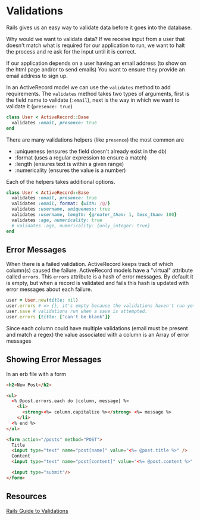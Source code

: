 # Validations

Rails gives us an easy way to validate data before it goes into the database.

Why would we want to validate data? If we receive input from a user that doesn't match
what is required for our application to run, we want to halt the process and re ask
for the input until it is correct.

If our application depends on a user having an email address (to show on the html page and/or to send emails)
You want to ensure they provide an email address to sign up.

In an ActiveRecord model we can use the `validates` method to add requirements.
The `validates` method takes two types of arguments, first is the field name to
validate (`:email`), next is the way in which we want to validate it (`presence: true`)

```ruby
class User < ActiveRecord::Base
  validates :email, presence: true
end
```

There are many validations helpers (like `presence`) the most common are

- :uniqueness (ensures the field doesn't already exist in the db)
- :format (uses a regular expression to ensure a match)
- :length (ensures text is within a given range)
- :numericality (ensures the value is a number)

Each of the helpers takes additional options.

```ruby
class User < ActiveRecord::Base
  validates :email, presence: true
  validates :email, format: {with: /@/}
  validates :username, uniqueness: true
  validates :username, length: {greater_than: 1, less_than: 100}
  validates :age, numericality: true
  # validates :age, numericality: {only_integer: true}
end
```

Error Messages
--------------

When there is a failed validation. ActiveRecord keeps track of which column(s)
caused the failure. ActiveRecord models have a "virtual" attribute called `errors`.
This `errors` attribute is a hash of error messages. By default it is empty, but
when a record is validated and fails this hash is updated with error messages about each failure.

```ruby
user = User.new(title: nil)
user.errors # => {}, it's empty because the validations haven't run yet.
user.save # validations run when a save is attempted.
user.errors {title: ["can't be blank"]}
```

Since each column could have multiple validations (email must be present and match a regex)
the value associated with a column is an Array of error messages

Showing Error Messages
----------------------
In an erb file with a form

```html
<h2>New Post</h2>

<ul>
  <% @post.errors.each do |column, message| %>
    <li>
      <strong><%= column.capitalize %></strong> <%= message %>
    </li>
  <% end %>
</ul>

<form action="/posts" method="POST">
  Title
  <input type="text" name="post[name]" value="<%= @post.title %>" />
  Content
  <input type="text" name="post[content]" value="<%= @post.content %>" />

  <input type="submit"/>
</form>
```

Resources
---------
[Rails Guide to Validations](http://guides.rubyonrails.org/active_record_validations.html)
